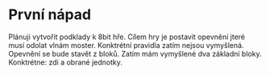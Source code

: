 # První nápad

Plánuji vytvořit podklady k 8bit hře. Cílem hry je postavit opevnění jteré musí odolat vlnám moster. Konktrétní pravidla zatím nejsou vymyšlená. Opevnění se bude stavět z bloků. Zatím mám vymyšlené dva základní bloky. Konktrétne: zdi a obrané jednotky.
